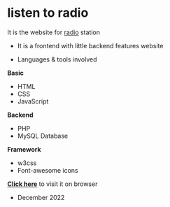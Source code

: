 # listen to radio
It is the website for [radio](https://yohanaandrew-tz.github.io/radio/) station
- It is a frontend with little backend features website

- Languages & tools involved

**Basic**
- HTML
- CSS
- JavaScript

**Backend**
- PHP
- MySQL Database

**Framework**
- w3css
- Font-awesome icons


**[Click here](https://yohanaandrew-tz.github.io/radio/)** to visit it on browser

- December 2022
